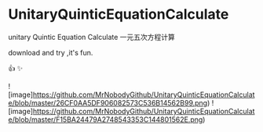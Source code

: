 # UnitaryQuinticEquationCalculate
unitary Quintic Equation Calculate  一元五次方程计算



download and try ,it's fun.

:+1:
:sparkles:

![image]https://github.com/MrNobodyGithub/UnitaryQuinticEquationCalculate/blob/master/26CF0AA5DF906082573C536B14562B99.png)
![image]https://github.com/MrNobodyGithub/UnitaryQuinticEquationCalculate/blob/master/F15BA24479A2748543353C144801562E.png)
